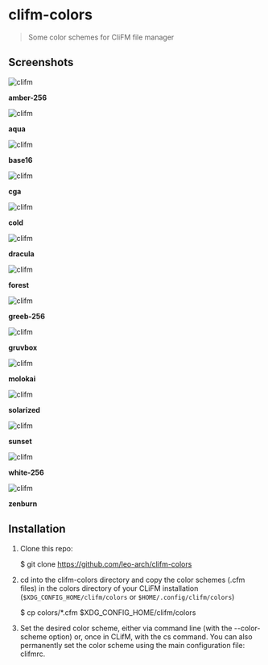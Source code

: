 # clifm-colors
> Some color schemes for CliFM file manager

## Screenshots

![clifm](screenshots/amber-256.png)

**amber-256**

![clifm](screenshots/aqua.png)

**aqua**

![clifm](screenshots/base16.png)

**base16**

![clifm](screenshots/cga.png)

**cga**

![clifm](screenshots/cold.png)

**cold**

![clifm](screenshots/dracula.png)

**dracula**

![clifm](screenshots/forest.png)

**forest**

![clifm](screenshots/green-256.png)

**greeb-256**

![clifm](screenshots/gruvbox.png)

**gruvbox**

![clifm](screenshots/molokai.png)

**molokai**

![clifm](screenshots/solarized.png)

**solarized**

![clifm](screenshots/sunset.png)

**sunset**

![clifm](screenshots/white-256.png)

**white-256**

![clifm](screenshots/zenburn.png)

**zenburn**

## Installation

1) Clone this repo:

	$ git clone https://github.com/leo-arch/clifm-colors

2) cd into the clifm-colors directory and copy the color schemes (.cfm files) in the colors directory of your CLiFM installation (`$XDG_CONFIG_HOME/clifm/colors` or `$HOME/.config/clifm/colors`)

	$ cp colors/*.cfm $XDG_CONFIG_HOME/clifm/colors

3) Set the desired color scheme, either via command line (with the --color-scheme option) or, once in CLifM, with the cs command. You can also permanently set the color scheme using the main configuration file: clifmrc.
